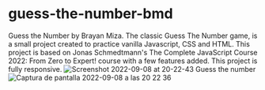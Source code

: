 # guess-the-number-bmd
Guess the Number by Brayan Miza. The classic Guess The Number game, is a small project created to practice vanilla Javascript, CSS and HTML. This project is based on Jonas Schmedtmann's The Complete JavaScript Course 2022: From Zero to Expert! course with a few features added. This project is fully responsive.
![Screenshot 2022-09-08 at 20-22-43 Guess the number](https://user-images.githubusercontent.com/112894363/189259823-e059c36e-0c9d-452f-b230-2485c860f7ee.png)
![Captura de pantalla 2022-09-08 a las 20 22 36](https://user-images.githubusercontent.com/112894363/189259835-cddb6a7e-f120-41b0-b6ef-213610624fb2.png)
